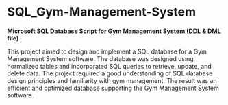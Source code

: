 # SQL_Gym-Management-System
**Microsoft SQL Database Script for Gym Management System (DDL &amp; DML file)**

This project aimed to design and implement a SQL database for a Gym Management System software. The database was designed using normalized tables and incorporated SQL queries to retrieve, update, and delete data. The project required a good understanding of SQL database design principles and familiarity with gym management. The result was an efficient and optimized database supporting the Gym Management System software.
